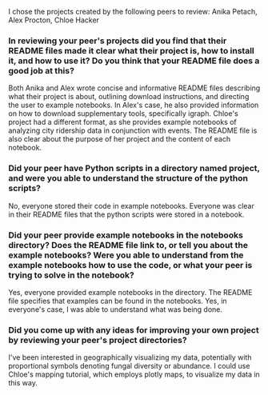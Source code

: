 I chose the projects created by the following peers to review: Anika Petach, Alex Procton, Chloe Hacker

### In reviewing your peer's projects did you find that their README files made it clear what their project is, how to install it, and how to use it? Do you think that your README file does a good job at this?

Both Anika and Alex wrote concise and informative README files describing what their project is about, outlining download instructions, and directing the user to example notebooks. In Alex's case, he also provided information on how to download supplementary tools, specifically igraph. Chloe's project had a different format, as she provides example notebooks of analyzing city ridership data in conjunction with events. The README file is also clear about the purpose of her project and the content of each notebook. 

### Did your peer have Python scripts in a directory named project, and were you able to understand the structure of the python scripts?

No, everyone stored their code in example notebooks. Everyone was clear in their README files that the python scripts were stored in a notebook. 

### Did your peer provide example notebooks in the notebooks directory? Does the README file link to, or tell you about the example notebooks? Were you able to understand from the example notebooks how to use the code, or what your peer is trying to solve in the notebook?

Yes, everyone provided example notebooks in the directory. The README file specifies that examples can be found in the notebooks. Yes, in everyone's case, I was able to understand what was being done. 

### Did you come up with any ideas for improving your own project by reviewing your peer's project directories?

I've been interested in geographically visualizing my data, potentially with proportional symbols denoting fungal diversity or abundance. I could use Chloe's mapping tutorial, which employs plotly maps, to visualize my data in this way. 


